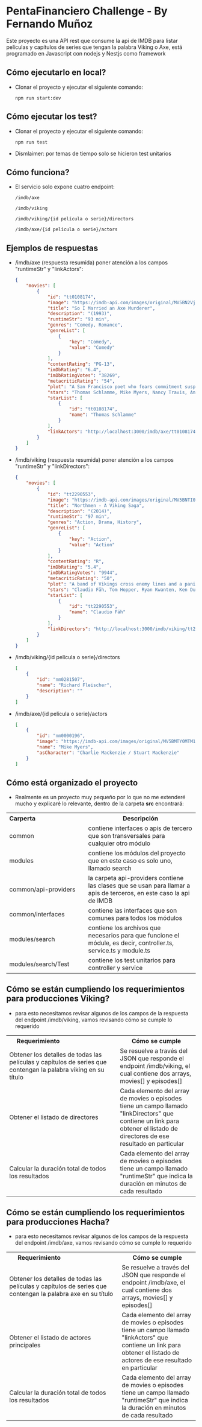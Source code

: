 # PentaFinanciero Challenge - By Fernando Muñoz

Este proyecto es una API rest que consume la api de IMDB para listar películas
y capítulos de series que tengan la palabra Viking o Axe, está programado en 
Javascript con nodejs y Nestjs como framework

## Cómo ejecutarlo en local?

*   Clonar el proyecto y ejecutar el siguiente comando:

    ```
    npm run start:dev
    ```

## Cómo ejecutar los test?

*   Clonar el proyecto y ejecutar el siguiente comando:

    ```
    npm run test
    ```
    
*   Dismlaimer: por temas de tiempo solo se hicieron test unitarios

## Cómo funciona?

*   El servicio solo expone cuatro endpoint:

    ```
    /imdb/axe
    ```
    ```
    /imdb/viking
    ```
    ```
    /imdb/viking/{id película o serie}/directors
    ```
    ```
    /imdb/axe/{id película o serie}/actors
    ```
    
    
## Ejemplos de respuestas

*   /imdb/axe (respuesta resumida) poner atención a los campos "runtimeStr" y "linkActors":

    ```json
    {
        "movies": [
            {
                "id": "tt0108174",
                "image": "https://imdb-api.com/images/original/MV5BN2VjOTA4MDEtYmZiYy00MTJiLWEwZTItNzM4Y2IwMzdjNjgzXkEyXkFqcGdeQXVyMjUzOTY1NTc@._V1_Ratio0.6837_AL_.jpg",
                "title": "So I Married an Axe Murderer",
                "description": "(1993)",
                "runtimeStr": "93 min",
                "genres": "Comedy, Romance",
                "genreList": [
                    {
                        "key": "Comedy",
                        "value": "Comedy"
                    }
                ],
                "contentRating": "PG-13",
                "imDbRating": "6.4",
                "imDbRatingVotes": "38269",
                "metacriticRating": "54",
                "plot": "A San Francisco poet who fears commitment suspects his girlfriend may have a knack for killing off her significant others.",
                "stars": "Thomas Schlamme, Mike Myers, Nancy Travis, Anthony LaPaglia, Amanda Plummer",
                "starList": [
                    {
                        "id": "tt0108174",
                        "name": "Thomas Schlamme"
                    }
                ],
                "linkActors": "http://localhost:3000/imdb/axe/tt0108174/actors"
            }
        ]
    }
    ```
    
    
*   /imdb/viking (respuesta resumida) poner atención a los campos "runtimeStr" y "linkDirectors":

    ```json
    {
        "movies": [
            {
                "id": "tt2290553",
                "image": "https://imdb-api.com/images/original/MV5BNTI0ZjljMzMtNDFlZi00YTM1LTgxY2EtN2Q1ZjNiZTNkMzQ3L2ltYWdlXkEyXkFqcGdeQXVyNTAyODkwOQ@@._V1_Ratio0.6837_AL_.jpg",
                "title": "Northmen - A Viking Saga",
                "description": "(2014)",
                "runtimeStr": "97 min",
                "genres": "Action, Drama, History",
                "genreList": [
                    {
                        "key": "Action",
                        "value": "Action"
                    }
                ],
                "contentRating": "R",
                "imDbRating": "5.4",
                "imDbRatingVotes": "9944",
                "metacriticRating": "50",
                "plot": "A band of Vikings cross enemy lines and a panicked race begins. The losers will pay with their lives.",
                "stars": "Claudio Fäh, Tom Hopper, Ryan Kwanten, Ken Duken, Charlie Murphy",
                "starList": [
                    {
                        "id": "tt2290553",
                        "name": "Claudio Fäh"
                    }
                ],
                "linkDirectors": "http://localhost:3000/imdb/viking/tt2290553/directors"
            }
        ]
    }
    ```
    
*   /imdb/viking/{id película o serie}/directors

    ```json
    [
        {
            "id": "nm0281507",
            "name": "Richard Fleischer",
            "description": ""
        }
    ]
    ```
    
    
*   /imdb/axe/{id película o serie}/actors

    ```json
    [
        {
            "id": "nm0000196",
            "image": "https://imdb-api.com/images/original/MV5BMTY0MTM1MTM5Nl5BMl5BanBnXkFtZTcwNzA1OTM3MQ@@._V1_Ratio0.7273_AL_.jpg",
            "name": "Mike Myers",
            "asCharacter": "Charlie Mackenzie / Stuart Mackenzie"
        }
    ]
    ```
    
## Cómo está organizado el proyecto

*   Realmente es un proyecto muy pequeño por lo que no me extenderé mucho y explicaré lo relevante, dentro de la carpeta **src** encontrará:

<table>
<tr>
    <th>Carperta&nbsp;&nbsp;&nbsp;&nbsp;&nbsp;&nbsp;&nbsp;&nbsp;&nbsp;&nbsp;&nbsp;&nbsp;&nbsp;&nbsp;&nbsp;&nbsp;&nbsp;&nbsp;&nbsp;&nbsp;&nbsp;&nbsp;&nbsp;&nbsp;&nbsp;&nbsp;&nbsp;&nbsp;&nbsp;</th>
    <th>Descripción</th>
</tr>
<tr>
    <td>common</td>
    <td>contiene interfaces o apis de tercero que son transversales para cualquier otro módulo </td>
<tr>
<tr>
    <td>modules</td>
    <td>contiene los módulos del proyecto que en este caso es solo uno, llamado search</td>
<tr>
<tr>
    <td>common/api-providers</td>
    <td>la carpeta api-providers contiene las clases que se usan para llamar a apis de terceros, en este caso la api de IMDB</td>
<tr>
<tr>
    <td>common/interfaces</td>
    <td>contiene las interfaces que son comunes para todos los módulos</td>
<tr>
<tr>
    <td>modules/search</td>
    <td>contiene los archivos que necesarios para que funcione el módule, es decir, controller.ts, service.ts y module.ts</td>
<tr>
<tr>
    <td>modules/search/Test</td>
    <td>contiene los test unitarios para controller y service</td>
<tr>
</table>
    
    
    
## Cómo se están cumpliendo los requerimientos para producciones Viking?

*   para esto necesitamos revisar algunos de los campos de la respuesta del endpoint /imdb/viking, vamos revisando cómo se cumple lo requerido
    
<table>
<tr>
    <th>Requerimiento&nbsp;&nbsp;&nbsp;&nbsp;&nbsp;&nbsp;&nbsp;&nbsp;&nbsp;&nbsp;&nbsp;&nbsp;&nbsp;&nbsp;&nbsp;&nbsp;&nbsp;&nbsp;&nbsp;&nbsp;&nbsp;&nbsp;&nbsp;&nbsp;&nbsp;&nbsp;&nbsp;&nbsp;&nbsp;</th>
    <th>Cómo se cumple</th>
</tr>
<tr>
    <td>Obtener los detalles de todas las películas y capítulos de series que contengan la palabra viking en su título</td>
    <td>Se resuelve a través del JSON que responde el endpoint /imdb/viking, el cual contiene dos arrays, movies[] y episodes[]</td>
<tr>
<tr>
    <td>Obtener el listado de directores</td>
    <td>Cada elemento del array de movies o episodes tiene un campo llamado "linkDirectors" que contiene un link para obtener el listado de directores de ese resultado en particular</td>
<tr>
<tr>
    <td>Calcular la duración total de todos los resultados</td>
    <td>Cada elemento del array de movies o episodes tiene un campo llamado "runtimeStr" que indica la duración en minutos de cada resultado</td>
<tr>
</table>



## Cómo se están cumpliendo los requerimientos para producciones Hacha?

*   para esto necesitamos revisar algunos de los campos de la respuesta del endpoint /imdb/axe, vamos revisando cómo se cumple lo requerido
    
<table>
<tr>
    <th>Requerimiento&nbsp;&nbsp;&nbsp;&nbsp;&nbsp;&nbsp;&nbsp;&nbsp;&nbsp;&nbsp;&nbsp;&nbsp;&nbsp;&nbsp;&nbsp;&nbsp;&nbsp;&nbsp;&nbsp;&nbsp;&nbsp;&nbsp;&nbsp;&nbsp;&nbsp;&nbsp;&nbsp;&nbsp;&nbsp;</th>
    <th>Cómo se cumple</th>
</tr>
<tr>
    <td>Obtener los detalles de todas las películas y capítulos de series que contengan la palabra axe en su título</td>
    <td>Se resuelve a través del JSON que responde el endpoint /imdb/axe, el cual contiene dos arrays, movies[] y episodes[]</td>
<tr>
<tr>
    <td>Obtener el listado de actores principales</td>
    <td>Cada elemento del array de movies o episodes tiene un campo llamado "linkActors" que contiene un link para obtener el listado de actores de ese resultado en particular</td>
<tr>
<tr>
    <td>Calcular la duración total de todos los resultados</td>
    <td>Cada elemento del array de movies o episodes tiene un campo llamado "runtimeStr" que indica la duración en minutos de cada resultado</td>
<tr>
</table>
